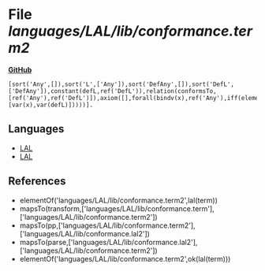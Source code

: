 # File _languages/LAL/lib/conformance.term2_
**[GitHub](https://github.com/softlang/yas/blob/master/languages/LAL/lib/conformance.term2)**
```
[sort('Any',[]),sort('L',['Any']),sort('DefAny',[]),sort('DefL',['DefAny']),constant(defL,ref('DefL')),relation(conformsTo,[ref('Any'),ref('DefL')]),axiom([],forall(bindv(x),ref('Any'),iff(element(var(x),ref('L')),relapp(conformsTo,[var(x),var(defL)]))))].
```

## Languages
* [LAL](../languages/LAL.md)
* [LAL](../languages/LAL.md)

## References
* elementOf('languages/LAL/lib/conformance.term2',lal(term))
* mapsTo(transform,['languages/LAL/lib/conformance.term'],['languages/LAL/lib/conformance.term2'])
* mapsTo(pp,['languages/LAL/lib/conformance.term2'],['languages/LAL/lib/conformance.lal2'])
* mapsTo(parse,['languages/LAL/lib/conformance.lal2'],['languages/LAL/lib/conformance.term2'])
* elementOf('languages/LAL/lib/conformance.term2',ok(lal(term)))
